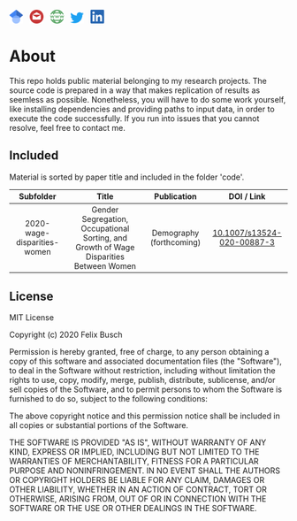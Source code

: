 
<a href="https://scholar.google.com/citations?user=AW--DlgAAAAJ"><img src="img/scholar.png" width="25"></a>
&nbsp;&nbsp;<a href="mailto:busch@soziologie.uzh.ch"><img src="img/mail.png" width="25"></a>
&nbsp;&nbsp;<a href="https://www.fbusch.org/"><img src="img/www.png" width="25"></a>
&nbsp;&nbsp;<a href="https://twitter.com/felixbusch3"><img src="img/twitter.png" width="25"></a>
&nbsp;&nbsp;<a href="https://www.linkedin.com/in/felix-busch-45157194/"><img src="img/linkedin.png" width="25"></a>

# About
This repo holds public material belonging to my research projects. The source code is prepared in a way that makes replication of results as seemless as possible. Nonetheless, you will have to do some work yourself, like installing dependencies and providing paths to input data, in order to execute the code successfully. If you run into issues that you cannot resolve, feel free to contact me.

## Included
Material is sorted by paper title and included in the folder 'code'.

| Subfolder  | Title | Publication  | DOI / Link |
|:-------------: |:---------------:| :-------------:|:-------------:|
| 2020-wage-disparities-women     | Gender Segregation, Occupational Sorting, and Growth of Wage Disparities Between Women |  Demography (forthcoming)   | [10.1007/s13524-020-00887-3](https://doi.org/10.1007/s13524-020-00887-3) |


## License
MIT License

Copyright (c) 2020 Felix Busch

Permission is hereby granted, free of charge, to any person obtaining a copy
of this software and associated documentation files (the "Software"), to deal
in the Software without restriction, including without limitation the rights
to use, copy, modify, merge, publish, distribute, sublicense, and/or sell
copies of the Software, and to permit persons to whom the Software is
furnished to do so, subject to the following conditions:

The above copyright notice and this permission notice shall be included in all
copies or substantial portions of the Software.

THE SOFTWARE IS PROVIDED "AS IS", WITHOUT WARRANTY OF ANY KIND, EXPRESS OR
IMPLIED, INCLUDING BUT NOT LIMITED TO THE WARRANTIES OF MERCHANTABILITY,
FITNESS FOR A PARTICULAR PURPOSE AND NONINFRINGEMENT. IN NO EVENT SHALL THE
AUTHORS OR COPYRIGHT HOLDERS BE LIABLE FOR ANY CLAIM, DAMAGES OR OTHER
LIABILITY, WHETHER IN AN ACTION OF CONTRACT, TORT OR OTHERWISE, ARISING FROM,
OUT OF OR IN CONNECTION WITH THE SOFTWARE OR THE USE OR OTHER DEALINGS IN THE
SOFTWARE.
